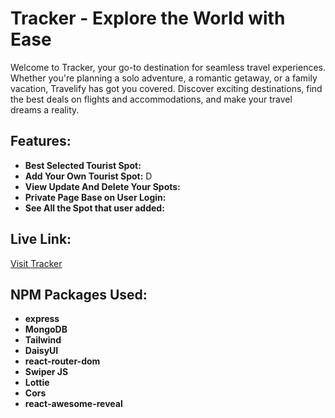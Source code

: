 # Tracker - Explore the World with Ease

Welcome to Tracker, your go-to destination for seamless travel experiences. Whether you're planning a solo adventure, a romantic getaway, or a family vacation, Travelify has got you covered. Discover exciting destinations, find the best deals on flights and accommodations, and make your travel dreams a reality.

## Features:

- **Best Selected Tourist Spot:**
- **Add Your Own Tourist Spot:** D
- **View Update And Delete Your Spots:**
- **Private Page Base on User Login:**
- **See All the Spot that user added:**

## Live Link:

[Visit Tracker](https://tracker2-b7033.web.app)

## NPM Packages Used:

- **express**
- **MongoDB**
- **Tailwind**
- **DaisyUI**
- **react-router-dom**
- **Swiper JS**
- **Lottie**
- **Cors**
- **react-awesome-reveal**

